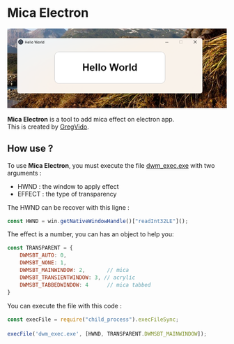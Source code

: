 <h1>Mica Electron</h1>

<img src="exemple/img.png">

<b>Mica Electron</b> is a tool to add mica effect on electron app.<br>
This is created by <a href="https://www.youtube.com/gregvido">GregVido</a>.

<h2>How use ?</h2>
To use <b>Mica Electron</b>, you must execute the file <a href="dwm_exec.exe">dwm_exec.exe</a> with two arguments :<br>

- HWND : the window to apply effect
- EFFECT : the type of transparency

The HWND can be recover with this ligne :
```js
const HWND = win.getNativeWindowHandle()["readInt32LE"]();
```

The effect is a number, you can has an object to help you:
```js
const TRANSPARENT = {
	DWMSBT_AUTO: 0,
	DWMSBT_NONE: 1,
	DWMSBT_MAINWINDOW: 2,		// mica
	DWMSBT_TRANSIENTWINDOW: 3, // acrylic
	DWMSBT_TABBEDWINDOW: 4		// mica tabbed
}
```

You can execute the file with this code :
```js
const execFile = require("child_process").execFileSync;

execFile('dwm_exec.exe', [HWND, TRANSPARENT.DWMSBT_MAINWINDOW]);
```